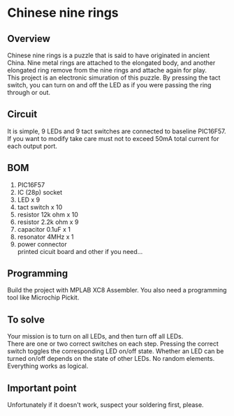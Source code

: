# Chinese nine rings
## Overview
Chinese nine rings is a puzzle that is said to have originated in ancient China.
Nine metal rings are attached to the elongated body, and another elongated ring remove from the nine rings and attache again for play.  
This project is an electronic simuration of this puzzle. By pressing the tact switch, you can turn on and off the LED as if you were passing the ring through or out.

## Circuit
It is simple, 9 LEDs and 9 tact switches are connected to baseline PIC16F57.  
If you want to modify take care must not to exceed 50mA total current for each output port.

## BOM
1. PIC16F57  
2. IC (28p) socket  
3. LED x 9  
4. tact switch x 10  
5. resistor 12k ohm x 10  
5. resistor 2.2k ohm x 9  
6. capacitor 0.1uF x 1  
7. resonator 4MHz x 1  
8. power connector  
printed cicuit board and other if you need...  

## Programming
Build the project with MPLAB XC8 Assembler.  You also need a programming tool like Microchip Pickit.

## To solve
Your mission is to turn on all LEDs, and then turn off all LEDs.  
There are one or two correct switches on each step. Pressing the correct switch toggles the corresponding LED on/off state. Whether an LED can be turned on/off depends on the state of other LEDs. No random elements. Everything works as logical.  

## Important point
Unfortunately if it doesn't work, suspect your soldering first, please.
